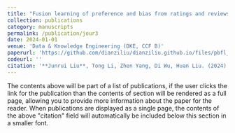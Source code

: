 ```yaml
---
title: "Fusion learning of preference and bias from ratings and reviews foritem recommendation"
collection: publications
category: manuscripts
permalink: /publication/jour3
date: 2024-01-01
venue: 'Data & Knowledge Engineering (DKE, CCF B)'
paperurl: 'https://github.com/dianziliu/dianziliu.github.io/files/pbfl_dke24.pdf'
codeurl: ''
citation: '**Junrui Liu**, Tong Li, Zhen Yang, Di Wu, Huan Liu. (2024). &quot;Fusion learning of preference and bias from ratings and reviews foritem recommendation.&quot; <i>Data & Knowledge Engineering</i>. 150:102283.'
---
```

The contents above will be part of a list of publications, if the user clicks the link for the publication than the contents of section will be rendered as a full page, allowing you to provide more information about the paper for the reader. When publications are displayed as a single page, the contents of the above "citation" field will automatically be included below this section in a smaller font.
